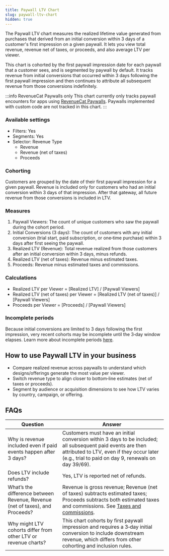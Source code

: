 ```yaml
---
title: Paywall LTV Chart
slug: paywall-ltv-chart
hidden: true
---
```


The Paywall LTV chart measures the realized lifetime value generated from purchases that derived from an initial conversion within 3 days of a customer's first impression on a given paywall. It lets you view total revenue, revenue net of taxes, or proceeds, and also average LTV per viewer.

This chart is cohorted by the first paywall impression date for each paywall that a customer sees, and is segmented by paywall by default. It tracks revenue from initial conversions that occurred within 3 days following the first paywall impression and then continues to attribute all subsequent revenue from those conversions indefinitely.

:::info RevenueCat Paywalls only
This chart currently only tracks paywall encounters for apps using [RevenueCat Paywalls](/tools/paywalls). Paywalls implemented with custom code are not tracked in this chart.
:::

### Available settings

- Filters: Yes
- Segments: Yes
- Selector: Revenue Type
  - Revenue
  - Revenue (net of taxes)
  - Proceeds

### Cohorting

Customers are grouped by the date of their first paywall impression for a given paywall. Revenue is included only for customers who had an initial conversion within 3 days of that impression. After that gateway, all future revenue from those conversions is included in LTV.

### Measures

1. Paywall Viewers: The count of unique customers who saw the paywall during the cohort period.
2. Initial Conversions (3 days): The count of customers with any initial conversion (trial start, paid subscription, or one‑time purchase) within 3 days after first seeing the paywall.
3. Realized LTV (Revenue): Total revenue realized from those customers after an initial conversion within 3 days, minus refunds.
4. Realized LTV (net of taxes): Revenue minus estimated taxes.
5. Proceeds: Revenue minus estimated taxes and commissions.

### Calculations

- Realized LTV per Viewer = [Realized LTV] / [Paywall Viewers]
- Realized LTV (net of taxes) per Viewer = [Realized LTV (net of taxes)] / [Paywall Viewers]
- Proceeds per Viewer = [Proceeds] / [Paywall Viewers]

### Incomplete periods

Because initial conversions are limited to 3 days following the first impression, very recent cohorts may be incomplete until the 3‑day window elapses. Learn more about incomplete periods [here](/dashboard-and-metrics/charts/charts-feature-incomplete-periods).

## How to use Paywall LTV in your business

- Compare realized revenue across paywalls to understand which designs/offerings generate the most value per viewer.
- Switch revenue type to align closer to bottom‑line estimates (net of taxes or proceeds).
- Segment by audience or acquisition dimensions to see how LTV varies by country, campaign, or offering.

## FAQs

| Question | Answer |
| --- | --- |
| Why is revenue included even if paid events happen after 3 days? | Customers must have an initial conversion within 3 days to be included; all subsequent paid events are then attributed to LTV, even if they occur later (e.g., trial to paid on day 9, renewals on day 39/69). |
| Does LTV include refunds? | Yes, LTV is reported net of refunds. |
| What’s the difference between Revenue, Revenue (net of taxes), and Proceeds? | Revenue is gross revenue; Revenue (net of taxes) subtracts estimated taxes; Proceeds subtracts both estimated taxes and commissions. See [Taxes and commissions](/dashboard-and-metrics/taxes-and-commissions). |
| Why might LTV cohorts differ from other LTV or revenue charts? | This chart cohorts by first paywall impression and requires a 3‑day initial conversion to include downstream revenue, which differs from other cohorting and inclusion rules. |


